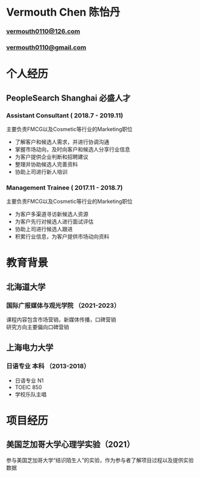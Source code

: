 # Vermouth Chen 陈怡丹
### vermouth0110@126.com
### vermouth0110@gmail.com

# 个人经历
## PeopleSearch Shanghai 必盛人才 
### Assistant Consultant ( 2018.7 - 2019.11)
 主要负责FMCG以及Cosmetic等行业的Marketing职位
- 了解客户和候选人需求，并进行协调沟通
- 掌握市场动向，及时向客户和候选人分享行业信息
- 为客户提供企业判断和招聘建议
- 整理并协助候选人完善资料
- 协助上司进行新人培训


### Management Trainee ( 2017.11 - 2018.7)
主要负责FMCG以及Cosmetic等行业的Marketing职位
- 为客户多渠道寻访新候选人资源
- 为客户先行对候选人进行面试评估
- 协助上司进行候选人跟进
- 积累行业信息，为客户提供市场动向资料

# 教育背景
## 北海道大学
### 国际广报媒体与观光学院 （2021-2023）
课程内容包含市场营销，新媒体传播，口碑营销  
研究方向主要偏向口碑营销

## 上海电力大学
### 日语专业 本科 （2013-2018）
- 日语专业 N1
- TOEIC 850
- 学校乐队主唱

# 项目经历

## 美国芝加哥大学心理学实验（2021）
参与美国芝加哥大学“结识陌生人”的实验，作为参与者了解项目过程以及提供实验数据
